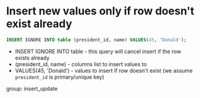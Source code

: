 # Insert new values only if row doesn't exist already

```sql
INSERT IGNORE INTO table (president_id, name) VALUES(45, 'Donald');
```

- INSERT IGNORE INTO table - this query will cancel insert if the row exists already
- (president_id, name) - columns list to insert values to
- VALUES(45, 'Donald') - values to insert if row doesn't exist (we assume ```president_id``` is primary/unique key)

group: insert_update
